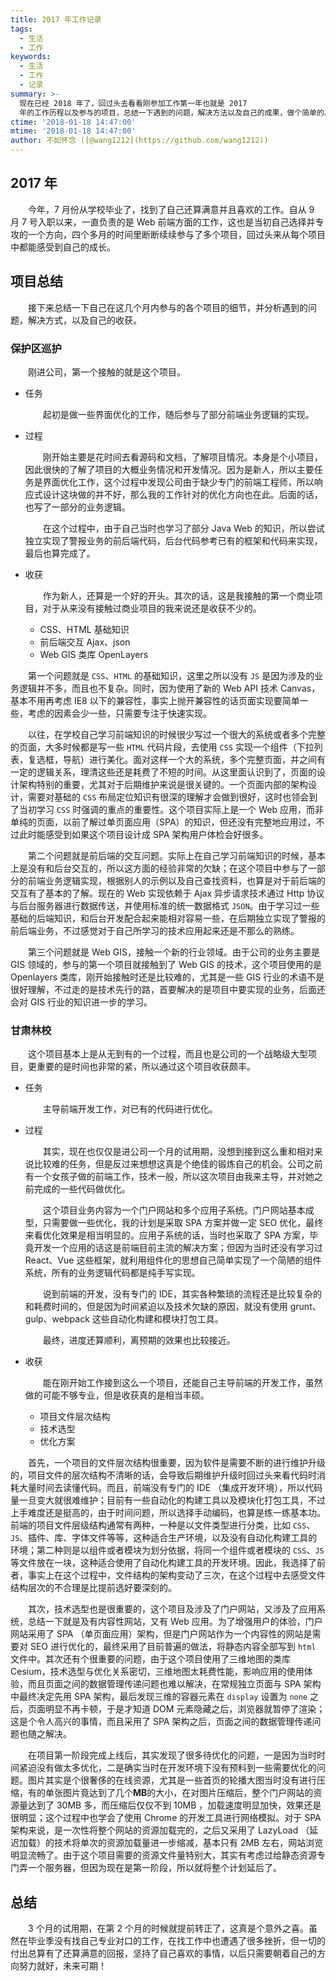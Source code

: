 ```yaml
---
title: 2017 年工作记录
tags:
  - 生活
  - 工作
keywords:
  - 生活
  - 工作
  - 记录
summary: >-
  现在已经 2018 年了，回过头去看看刚参加工作第一年也就是 2017
  年的工作历程以及参与的项目，总结一下遇到的问题，解决方法以及自己的成果，做个简单的总结。
ctime: '2018-01-18 14:47:00'
mtime: '2018-01-18 14:47:00'
author: 不如怀念 ([@wang1212](https://github.com/wang1212))
---
```


## 2017 年

　　今年，7 月份从学校毕业了，找到了自己还算满意并且喜欢的工作。自从 9 月 7 号入职以来，一直负责的是 Web 前端方面的工作，这也是当初自己选择并专攻的一个方向，四个多月的时间里断断续续参与了多个项目，回过头来从每个项目中都能感受到自己的成长。

## 项目总结

　　接下来总结一下自己在这几个月内参与的各个项目的细节，并分析遇到的问题，解决方式，以及自己的收获。

### 保护区巡护

　　刚进公司，第一个接触的就是这个项目。

- 任务

    　　起初是做一些界面优化的工作，随后参与了部分前端业务逻辑的实现。

- 过程

    　　刚开始主要是花时间去看源码和文档，了解项目情况。本身是个小项目，因此很快的了解了项目的大概业务情况和开发情况。因为是新人，所以主要任务是界面优化工作，这个过程中发现公司由于缺少专门的前端工程师，所以响应式设计这块做的并不好，那么我的工作针对的优化方向也在此。后面的话，也写了一部分的业务逻辑。

    　　在这个过程中，由于自己当时也学习了部分 Java Web 的知识，所以尝试独立实现了警报业务的前后端代码，后台代码参考已有的框架和代码来实现，最后也算完成了。

- 收获

    　　作为新人，还算是一个好的开头。其次的话，这是我接触的第一个商业项目，对于从来没有接触过商业项目的我来说还是收获不少的。

  - CSS、HTML 基础知识
  - 前后端交互 Ajax、json
  - Web GIS 类库 OpenLayers

　　第一个问题就是 `CSS`、`HTML` 的基础知识，这里之所以没有 `JS` 是因为涉及的业务逻辑并不多，而且也不复杂。同时，因为使用了新的 Web API 技术 Canvas，基本不用再考虑 IE8 以下的兼容性，事实上抛开兼容性的话页面实现要简单一些，考虑的因素会少一些，只需要专注于快速实现。

　　以往，在学校自己学习前端知识的时候很少写过一个很大的系统或者多个完整的页面，大多时候都是写一些 `HTML` 代码片段，去使用 `CSS` 实现一个组件（下拉列表，复选框，导航）进行美化。面对这样一个大的系统，多个完整页面，并之间有一定的逻辑关系，理清这些还是耗费了不短的时间。从这里面认识到了，页面的设计架构特别的重要，尤其对于后期维护来说是很关键的。一个页面内部的架构设计，需要对基础的 `CSS` 布局定位知识有很深的理解才会做到很好，这时也领会到了当初学习 `CSS` 时强调的重点的重要性。这个项目实际上是一个 Web 应用，而非单纯的页面，以前了解过单页面应用（SPA）的知识，但还没有完整地应用过，不过此时能感受到如果这个项目设计成 SPA 架构用户体检会好很多。

　　第二个问题就是前后端的交互问题。实际上在自己学习前端知识的时候，基本上是没有和后台交互的，所以这方面的经验非常的欠缺；在这个项目中参与了一部分的前端业务逻辑实现，根据别人的示例以及自己查找资料，也算是对于前后端的交互有了基本的了解。现在的 Web 实现依赖于 Ajax 异步请求技术通过 Http 协议与后台服务器进行数据传送，并使用标准的统一数据格式 `JSON`。由于学习过一些基础的后端知识，和后台开发配合起来能相对容易一些，在后期独立实现了警报的前后端业务，不过感觉对于自己所学习的技术应用起来还是不那么的熟练。

　　第三个问题就是 Web GIS，接触一个新的行业领域。由于公司的业务主要是 GIS 领域的，参与的第一个项目就接触到了 Web GIS 的技术，这个项目使用的是 Openlayers 类库，刚开始接触时还是比较难的，尤其是一些 GIS 行业的术语不是很好理解，不过走的是技术先行的路，首要解决的是项目中要实现的业务，后面还会对 GIS 行业的知识进一步的学习。

### 甘肃林校

　　这个项目基本上是从无到有的一个过程，而且也是公司的一个战略级大型项目，更重要的是时间也非常的紧，所以通过这个项目收获颇丰。

- 任务

    　　主导前端开发工作，对已有的代码进行优化。

- 过程

    　　其实，现在也仅仅是进公司一个月的试用期，没想到接到这么重和相对来说比较难的任务，但是反过来想想这真是个绝佳的锻炼自己的机会。公司之前有一个女孩子做的前端工作，技术一般，所以这次项目由我来主导，并对她之前完成的一些代码做优化。

    　　这个项目业务内容为一个门户网站和多个应用子系统。门户网站基本成型，只需要做一些优化，我的计划是采取 SPA 方案并做一定 SEO 优化，最终来看优化效果是相当明显的。应用子系统的话，当时也采取了 SPA 方案，毕竟开发一个应用的话这是前端目前主流的解决方案；但因为当时还没有学习过 React、Vue 这些框架，就利用组件化的思想自己简单实现了一个简陋的组件系统，所有的业务逻辑代码都是纯手写实现。

    　　说到前端的开发，没有专门的 IDE，其实各种繁琐的流程还是比较复杂的和耗费时间的，但是因为时间紧迫以及技术欠缺的原因，就没有使用 grunt、gulp、webpack 这些自动化构建和模块打包工具。

    　　最终，进度还算顺利，离预期的效果也比较接近。

- 收获

    　　能在刚开始工作接到这么一个项目，还能自己主导前端的开发工作，虽然做的可能不够专业，但是收获真的是相当丰硕。

  - 项目文件层次结构
  - 技术选型
  - 优化方案

　　首先，一个项目的文件层次结构很重要，因为软件是需要不断的进行维护升级的，项目文件的层次结构不清晰的话，会导致后期维护升级时回过头来看代码时消耗大量时间去读懂代码。而且，前端没有专门的 IDE （集成开发环境），所以代码量一旦变大就很难维护；目前有一些自动化的构建工具以及模块化打包工具，不过上手难度还是挺高的，由于时间问题，所以选择手动编码，也算是练一练基本功。前端的项目文件层级结构通常有两种，一种是以文件类型进行分类，比如 `CSS`、`JS`、插件、库、字体文件等等，这种适合生产环境，以及没有自动化构建工具的环境；第二种则是以组件或者模块为划分依据，将同一个组件或者模块的 `CSS`、`JS` 等文件放在一块，这种适合使用了自动化构建工具的开发环境。因此，我选择了前者，事实上在这个过程中，文件结构的架构变动了三次，在这个过程中去感受文件结构层次的不合理是比提前选好要深刻的。

　　其次，技术选型也是很重要的，这个项目及涉及了门户网站，又涉及了应用系统，总结一下就是及有内容性网站，又有 Web 应用。为了增强用户的体验，门户网站采用了 SPA （单页面应用）架构，但是门户网站作为一个内容性的网站是需要对 SEO 进行优化的，最终采用了目前普遍的做法，将静态内容全部写到 `html` 文件中。其次还有个很重要的问题，由于这个项目使用了三维地图的类库 Cesium，技术选型与优化关系密切，三维地图太耗费性能，影响应用的使用体验，而且页面之间的数据管理传递问题也难以解决，在常规独立页面与 SPA 架构中最终决定先用 SPA 架构，最后发现三维的容器元素在 `display` 设置为 `none` 之后，页面明显不再卡顿，于是才知道 DOM 元素隐藏之后，浏览器就暂停了渲染；这是个令人高兴的事情，而且采用了 SPA 架构之后，页面之间的数据管理传递问题也随之解决。

　　在项目第一阶段完成上线后，其实发现了很多待优化的问题，一是因为当时时间紧迫没有做太多优化，二是确实当时在开发环境下没有预料到一些需要优化的问题。图片其实是个很奢侈的在线资源，尤其是一些首页的轮播大图当时没有进行压缩，有的单张图片竟达到了几个**MB**的大小，在对图片压缩后，整个门户网站的资源量达到了 30MB 多，而压缩后仅仅不到 10MB ，加载速度明显加快，效果还是很明显；这个过程中也学会了使用 Chrome 的开发工具进行网络模拟。对于 SPA 架构来说，是一次性将整个网站的资源加载完的，之后又采用了 LazyLoad （延迟加载）的技术将单次的资源加载量进一步缩减，基本只有 2MB 左右，网站浏览明显流畅了。由于这个项目需要的资源文件量特别大，其实有考虑过给静态资源专门弄一个服务器，但因为现在是第一阶段，所以就将整个计划延后了。

## 总结

　　3 个月的试用期，在第 2 个月的时候就提前转正了，这真是个意外之喜。虽然在毕业季没有找自己专业对口的工作，在找工作中也遭遇了很多挫折，但一切的付出总算有了还算满意的回报，坚持了自己喜欢的事情，以后只需要朝着自己的方向努力就好，未来可期！